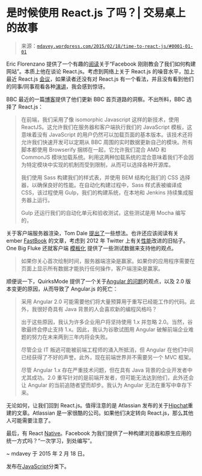 <!--yml

分类：未分类

日期：2024-05-18 05:43:49

-->

# 是时候使用 React.js 了吗？| 交易桌上的故事

> 来源：[`mdavey.wordpress.com/2015/02/18/time-to-react-js/#0001-01-01`](https://mdavey.wordpress.com/2015/02/18/time-to-react-js/#0001-01-01)

Eric Florenzano 提供了一个有趣的[阅读](https://medium.com/@ericflo/facebook-just-taught-us-all-how-to-build-websites-51f1e7e996f2)关于“Facebook 刚刚教会了我们如何构建网站”。本质上他在谈论 React.js。考虑到网络上关于 React.js 的噪音水平，加上最近 React.js [会议](http://conf.reactjs.com/)，如果读者还没有对 React.js 有一个看法，并且没有看到他们的同事/同事观看各种[演讲](https://www.youtube.com/watch?v=KVZ-P-ZI6W4)，我会感到惊讶。

BBC 最近的一篇[博客](http://www.bbc.co.uk/blogs/internet/entries/47a96d23-ae04-444e-808f-678e6809765d)提供了他们更新 BBC 首页道路的洞察。不出所料，BBC 选择了 React.js：

> 在前端，我们采用了像 isomorphic Javascript 这样的新技术，使用 ReactJS。这允许我们在服务器和客户端执行我们的 JavaScript 模板，这意味着没有 JavaScript 的用户仍然可以加载页面的基本版本。该技术还将允许我们快速开发可以定期从 BBC 周围的实时数据更新自己的模块。所有脚本都使用 Browserify 捆绑在一起，它允许我们混合 AMD 和 CommonJS 模块加载系统。利用这两种加载系统的混合意味着我们不会因为特定模块中实现的机制而受到限制，从而可以选择各种开源库。
> 
> 我们使用 Sass 构建我们的样式表，并使用 BEM 结构化我们的 CSS 选择器，以确保良好的性能。在自动化构建过程中，Sass 样式表被编译成 CSS，该过程使用 Gulp，我们的构建系统，在本地和 Jenkins 持续集成服务器上运行。
> 
> Gulp 还运行我们的自动化单元和验收测试，这些测试是用 Mocha 编写的，

关于客户端服务器渲染，Tom Dale [提出了](http://tomdale.net/2015/02/youre-missing-the-point-of-server-side-rendered-javascript-apps/)一些想法。也许还应该阅读有关 ember [FastBook](http://emberjs.com/blog/2014/12/22/inside-fastboot-the-road-to-server-side-rendering.html) 的文章，考虑到 2012 年 Twitter 上有关[性能](https://blog.twitter.com/2012/improving-performance-on-twittercom)改进的旧帖子。One Big Fluke 还就客户端 [模板化](http://www.onebigfluke.com/2015/01/experimentally-verified-why-client-side.html) 提供了一些测试数据来支持他的观点。

> 如果你关心首次绘制时间，服务器端渲染是赢家。如果你的应用程序需要在页面上显示所有数据才能执行任何操作，客户端渲染是赢家。

顺便说一下，QuirksMode 提供了一个关于[Angular 的问题](http://www.quirksmode.org/blog/archives/2015/01/the_problem_wit.html)的观点，以及 2.0 版本变更的原因，从而导致了 Angular.js 的死亡：

> 采用 Angular 2.0 可能需要他们将大量预算用于重写已经能工作的代码。此外，我很好奇具有 Java 背景的人会喜欢新的编程风格吗？
> 
> 出于这些原因，我认为许多企业用户将坚持使用 1.x 并忽略 2.0。当然，谷歌最终会停止支持 1.x。因此，我认为谷歌试图用 Angular 破解前端企业难题的努力在未来两到三年内将会失败。
> 
> 尽管企业 IT 叛逃可能被前端工程师的涌入所抵消，但 Angular 在他们中间已经获得了不好的声誉。此外，现在前端世界并不需要另一个 MVC 框架。
> 
> 尽管 Angular 1.x 存在严重技术问题，但在具有 Java 背景的企业开发者中尤其成功。2.0 重写针对的是前端开发者，但可能无法达到他们，此外还会让 Angular 的当前追随者望而却步。我认为 Angular 无法在重写中幸存下来。

无论如何，让我们回到 React.js。值得注意的是 Atlassian 发布的关于[Hipchat](https://developer.atlassian.com/blog/2015/02/rebuilding-hipchat-with-react/)重建的文章。Atlassian 是一家很酷的公司。如果他们决定转向 React.js，那么其他人可能需要注意了。

最后，有 React [Native](http://jlongster.com/First-Impressions-using-React-Native)。Facebook 为我们提供了一种构建浏览器和原生应用的统一方式吗？“一次学习，到处编写”。

~ mdavey 于 2015 年 2 月 18 日。

发布在[JavaScript](https://mdavey.wordpress.com/category/languages/javascript/)分类下。
